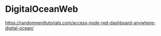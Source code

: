 # DigitalOceanWeb

https://randomnerdtutorials.com/access-node-red-dashboard-anywhere-digital-ocean/
